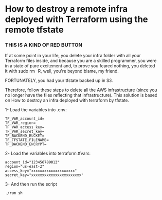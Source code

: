 # How to destroy a remote infra deployed with Terraform using the remote tfstate

### THIS IS A KIND OF RED BUTTON

If at some point in your life, you delete your infra folder with all your Terraform files inside, and because you are a skilled programmer, you were in a state of pure excitement and, to prove you feared nothing, you deleted it with sudo rm -R, well, you're beyond blame, my friend.

FORTUNATELY, you had your tfstate backed up in S3.

Therefore, follow these steps to delete all the AWS infrastructure (since you no longer have the files reflecting that infrastructure).
This solution is based on How to destroy an infra deployed with terraform by tfstate.

1- Load the variables into .env:

```
TF_VAR_account_id=
TF_VAR_region=
TF_VAR_access_key=
TF_VAR_secret_key=
TF_BACKEND_BUCKET=
TF_TFSTATE_FILENAME=
TF_BACKEND_ENCRYPT=
```
2- Load the variables into terraform.tfvars:

```
account_id="123456789012"
region="us-east-2"
access_key="xxxxxxxxxxxxxxxxxxxx"
secret_key="xxxxxxxxxxxxxxxxxxxxxxx"
```

3- And then run the script 
```bash
./run sh
```
